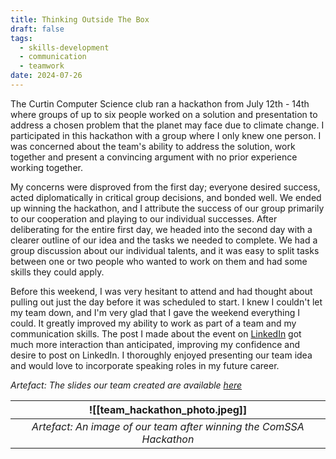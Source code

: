 ```yaml
---
title: Thinking Outside The Box
draft: false
tags:
  - skills-development
  - communication
  - teamwork
date: 2024-07-26
---
```

 The Curtin Computer Science club ran a hackathon from July 12th - 14th where groups of up to six people worked on a solution and presentation to address a chosen problem that the planet may face due to climate change. I participated in this hackathon with a group where I only knew one person. I was concerned about the team's ability to address the solution, work together and present a convincing argument with no prior experience working together. 

My concerns were disproved from the first day; everyone desired success, acted diplomatically in critical group decisions, and bonded well. We ended up winning the hackathon, and I attribute the success of our group primarily to our cooperation and playing to our individual successes. After deliberating for the entire first day, we headed into the second day with a clearer outline of our idea and the tasks we needed to complete. We had a group discussion about our individual talents, and it was easy to split tasks between one or two people who wanted to work on them and had some skills they could apply. 

Before this weekend, I was very hesitant to attend and had thought about pulling out just the day before it was scheduled to start. I knew I couldn't let my team down, and I'm very glad that I gave the weekend everything I could. It greatly improved my ability to work as part of a team and my communication skills. The post I made about the event on [LinkedIn](https://www.linkedin.com/feed/update/urn:li:activity:7221810592574058497/) got much more interaction than anticipated, improving my confidence and desire to post on LinkedIn. I thoroughly enjoyed presenting our team idea and would love to incorporate speaking roles in my future career.

*Artefact: The slides our team created are available [here](https://www.figma.com/slides/8by617ZDibVQE9uoFZu5Cl/Terraforming-WA?t=Fqh4yuMQ0sd03cMI-1)*

|                    ![[team_hackathon_photo.jpeg]]                    |
| :------------------------------------------------------------------: |
| *Artefact\: An image of our team after winning the ComSSA Hackathon* |
